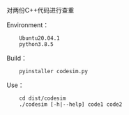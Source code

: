 

对两份C++代码进行查重



Environment：

```
	Ubuntu20.04.1
	python3.8.5
```



Build：

```
	pyinstaller codesim.py
```

Use：

```
	cd dist/codesim
	./codesim [-h|--help] code1 code2
```


